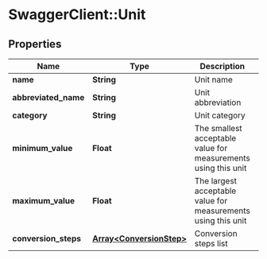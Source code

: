 # SwaggerClient::Unit

## Properties
Name | Type | Description | Notes
------------ | ------------- | ------------- | -------------
**name** | **String** | Unit name | 
**abbreviated_name** | **String** | Unit abbreviation | 
**category** | **String** | Unit category | 
**minimum_value** | **Float** | The smallest acceptable value for measurements using this unit | [optional] 
**maximum_value** | **Float** | The largest acceptable value for measurements using this unit | [optional] 
**conversion_steps** | [**Array&lt;ConversionStep&gt;**](ConversionStep.md) | Conversion steps list | 


